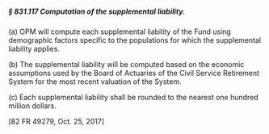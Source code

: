##### § 831.117 Computation of the supplemental liability. #####

(a) OPM will compute each supplemental liability of the Fund using demographic factors specific to the populations for which the supplemental liability applies.

(b) The supplemental liability will be computed based on the economic assumptions used by the Board of Actuaries of the Civil Service Retirement System for the most recent valuation of the System.

(c) Each supplemental liability shall be rounded to the nearest one hundred million dollars.

[82 FR 49279, Oct. 25, 2017]